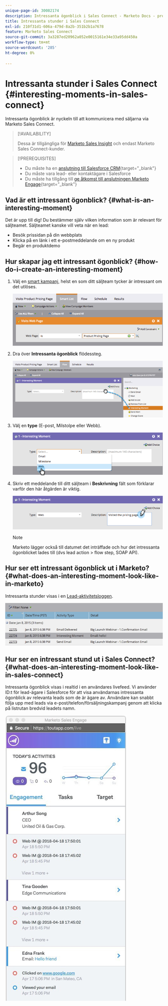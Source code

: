 ```yaml
---
unique-page-id: 30082174
description: Intressanta ögonblick i Sales Connect - Marketo Docs - produktdokumentation
title: Intressanta stunder i Sales Connect
exl-id: 210f31d1-606a-479d-8a2b-351b2b1a7678
feature: Marketo Sales Connect
source-git-commit: 3a3287ed20962a052e0015161e34e33a95dd450a
workflow-type: tm+mt
source-wordcount: '285'
ht-degree: 0%

---
```


# Intressanta stunder i Sales Connect {#interesting-moments-in-sales-connect}

Intressanta ögonblick är nyckeln till att kommunicera med säljarna via Marketo Sales Connect.

>[!AVAILABILITY]
>
>Dessa är tillgängliga för [Marketo Sales Insight](/help/marketo/product-docs/marketo-sales-insight/msi-for-salesforce/features/tabs-in-the-msi-panel/interesting-moments/using-interesting-moments.md) och endast Marketo Sales Connect-kunder.

>[!PREREQUISITES]
>
>* Du måste ha en [anslutning till Salesforce CRM](/help/marketo/product-docs/marketo-sales-connect/crm/salesforce-integration/connect-your-sales-connect-account-to-salesforce.md){target="_blank"}
>* Du måste vara lead- eller kontaktägare i Salesforce
>* Du måste ha tillgång till [ge åtkomst till anslutningen Marketo Engage](/help/marketo/product-docs/marketo-sales-connect/marketo/granting-access-to-users.md){target="_blank"}

## Vad är ett intressant ögonblick? {#what-is-an-interesting-moment}

Det är upp till dig! Du bestämmer själv vilken information som är relevant för säljteamet. Säljteamet kanske vill veta när en lead:

* Besök prissidan på din webbplats
* Klicka på en länk i ett e-postmeddelande om en ny produkt
* Begär en produktdemo

## Hur skapar jag ett intressant ögonblick? {#how-do-i-create-an-interesting-moment}

1. Välj en [smart kampanj](/help/marketo/product-docs/core-marketo-concepts/smart-campaigns/understanding-smart-campaigns.md), helst en som ditt säljteam tycker är intressant om det utlöses.

   ![](assets/image2015-1-8-18-3a8-3a54.png)

1. Dra över **Intressanta ögonblick** flödessteg.

   ![](assets/image2015-1-8-18-3a15-3a20.png)

1. Välj en **type** (E-post, Milstolpe eller Webb).

   ![](assets/image2015-1-8-18-3a17-3a16.png)

1. Skriv ett meddelande till ditt säljteam i **Beskrivning** fält som förklarar varför den här åtgärden är viktig.

   ![](assets/image2015-1-8-18-3a18-3a23.png)

   >[!NOTE]
   >
   >Marketo lägger också till datumet det inträffade och hur det intressanta ögonblicket lades till (dvs lead action > flow step, SOAP API).

## Hur ser ett intressant ögonblick ut i Marketo?  {#what-does-an-interesting-moment-look-like-in-marketo}

Intressanta stunder visas i en [Lead-aktivitetsloggen](/help/marketo/product-docs/core-marketo-concepts/smart-lists-and-static-lists/managing-people-in-smart-lists/using-the-person-detail-page.md).

![](assets/image2015-1-14-18-3a45-3a58.png)

## Hur ser en intressant stund ut i Sales Connect? {#what-does-an-interesting-moment-look-like-in-sales-connect}

Intressanta ögonblick visas i realtid i en användares livefeed. Vi använder ID:t för lead-ägare i Salesforce för att visa användarnas intressanta ögonblick av relevanta leads som de är ägare av. Användare kan snabbt följa upp med leads via e-post/telefon/försäljningskampanj genom att klicka på listrutan bredvid leadets namn.

![](assets/engagement.jpg)
